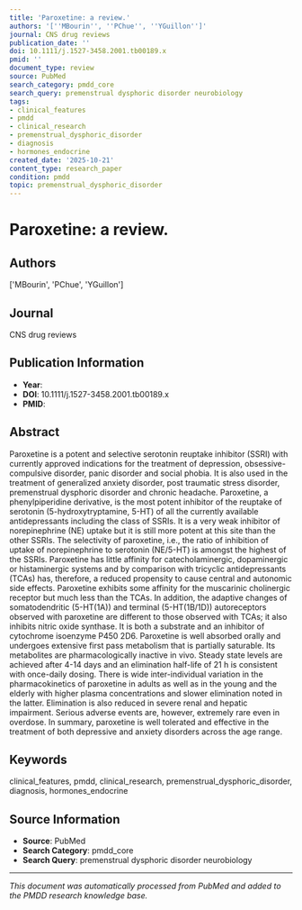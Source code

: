 ```yaml
---
title: 'Paroxetine: a review.'
authors: '[''MBourin'', ''PChue'', ''YGuillon'']'
journal: CNS drug reviews
publication_date: ''
doi: 10.1111/j.1527-3458.2001.tb00189.x
pmid: ''
document_type: review
source: PubMed
search_category: pmdd_core
search_query: premenstrual dysphoric disorder neurobiology
tags:
- clinical_features
- pmdd
- clinical_research
- premenstrual_dysphoric_disorder
- diagnosis
- hormones_endocrine
created_date: '2025-10-21'
content_type: research_paper
condition: pmdd
topic: premenstrual_dysphoric_disorder
---
```


# Paroxetine: a review.

## Authors
['MBourin', 'PChue', 'YGuillon']

## Journal
CNS drug reviews

## Publication Information
- **Year**: 
- **DOI**: 10.1111/j.1527-3458.2001.tb00189.x
- **PMID**: 

## Abstract
Paroxetine is a potent and selective serotonin reuptake inhibitor (SSRI) with currently approved indications for the treatment of depression, obsessive-compulsive disorder, panic disorder and social phobia. It is also used in the treatment of generalized anxiety disorder, post traumatic stress disorder, premenstrual dysphoric disorder and chronic headache. Paroxetine, a phenylpiperidine derivative, is the most potent inhibitor of the reuptake of serotonin (5-hydroxytryptamine, 5-HT) of all the currently available antidepressants including the class of SSRIs. It is a very weak inhibitor of norepinephrine (NE) uptake but it is still more potent at this site than the other SSRIs. The selectivity of paroxetine, i.e., the ratio of inhibition of uptake of norepinephrine to serotonin (NE/5-HT) is amongst the highest of the SSRIs. Paroxetine has little affinity for catecholaminergic, dopaminergic or histaminergic systems and by comparison with tricyclic antidepressants (TCAs) has, therefore, a reduced propensity to cause central and autonomic side effects. Paroxetine exhibits some affinity for the muscarinic cholinergic receptor but much less than the TCAs. In addition, the adaptive changes of somatodendritic (5-HT(1A)) and terminal (5-HT(1B/1D)) autoreceptors observed with paroxetine are different to those observed with TCAs; it also inhibits nitric oxide synthase. It is both a substrate and an inhibitor of cytochrome isoenzyme P450 2D6. Paroxetine is well absorbed orally and undergoes extensive first pass metabolism that is partially saturable. Its metabolites are pharmacologically inactive in vivo. Steady state levels are achieved after 4-14 days and an elimination half-life of 21 h is consistent with once-daily dosing. There is wide inter-individual variation in the pharmacokinetics of paroxetine in adults as well as in the young and the elderly with higher plasma concentrations and slower elimination noted in the latter. Elimination is also reduced in severe renal and hepatic impairment. Serious adverse events are, however, extremely rare even in overdose. In summary, paroxetine is well tolerated and effective in the treatment of both depressive and anxiety disorders across the age range.

## Keywords
clinical_features, pmdd, clinical_research, premenstrual_dysphoric_disorder, diagnosis, hormones_endocrine

## Source Information
- **Source**: PubMed
- **Search Category**: pmdd_core
- **Search Query**: premenstrual dysphoric disorder neurobiology

---
*This document was automatically processed from PubMed and added to the PMDD research knowledge base.*

